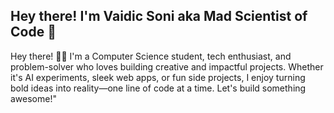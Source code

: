 ## Hey there! I'm Vaidic Soni aka Mad Scientist of Code 🧪
Hey there! 👨‍💻 I'm a Computer Science student, tech enthusiast, and problem-solver who loves building creative and impactful projects. Whether it's AI experiments, sleek web apps, or fun side projects, I enjoy turning bold ideas into reality—one line of code at a time. Let's build something awesome!"

<!--
**VaidicSoni/VaidicSoni** is a ✨ _special_ ✨ repository because its `README.md` (this file) appears on your GitHub profile.

Here are some ideas to get you started:

- 🔭 I’m currently working on ...
- 🌱 I’m currently learning ...
- 👯 I’m looking to collaborate on ...
- 🤔 I’m looking for help with ...
- 💬 Ask me about ...
- 📫 How to reach me: ...
- 😄 Pronouns: ...
- ⚡ Fun fact: ...
-->
